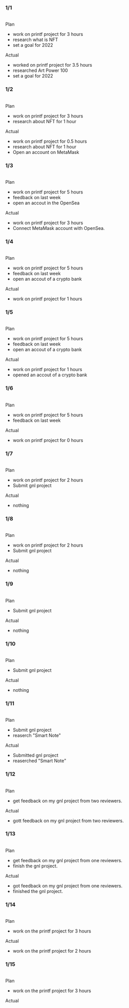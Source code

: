 <h3>1/1</h3><br>
Plan

- work on printf project for 3 hours
- research what is NFT
- set a goal for 2022

Actual

- worked on printf project for 3.5 hours
- researched Art Power 100
- set a goal for 2022

<h3>1/2</h3><br>
Plan 

- work on printf project for 3 hours
- research about NFT for 1 hour

Actual

- work on printf project for 0.5 hours
- research about NFT for 1 hour
- Open an account on MetaMask

<h3>1/3</h3><br>
Plan

- work on printf project for 5 hours
- feedback on last week
- open an accout in the OpenSea

Actual

- work on printf project for 3 hours
- Connect MetaMask account with OpenSea.

<h3>1/4</h3><br>
Plan

- work on printf project for 5 hours
- feedback on last week
- open an accout of a crypto bank

Actual

- work on printf project for 1 hours

<h3>1/5</h3><br>
Plan

- work on printf project for 5 hours
- feedback on last week
- open an accout of a crypto bank

Actual

- work on printf project for 1 hours
- opened an accout of a crypto bank

<h3>1/6</h3><br>
Plan

- work on printf project for 5 hours
- feedback on last week

Actual

- work on printf project for 0 hours

<h3>1/7</h3><br>
Plan

- work on printf project for 2 hours
- Submit gnl project

Actual

- nothing

<h3>1/8</h3><br>
Plan

- work on printf project for 2 hours
- Submit gnl project

Actual

- nothing

<h3>1/9</h3><br>
Plan

- Submit gnl project

Actual

- nothing

<h3>1/10</h3><br>
Plan

- Submit gnl project

Actual

- nothing

<h3>1/11</h3><br>
Plan

- Submit gnl project
- reaserch "Smart Note"

Actual

- Submitted gnl project
- reaserched "Smart Note"
 
<h3>1/12</h3><br>
Plan

- get feedback on my gnl project from two reviewers.

Actual

- gott feedback on my gnl project from two reviewers.

<h3>1/13</h3><br>
Plan

- get feedback on my gnl project from one reviewers.
- finish the gnl project.

Actual

- got feedback on my gnl project from one reviewers.
- finished the gnl project.

<h3>1/14</h3><br>
Plan

- work on the printf project for 3 hours

Actual

- work on the printf project for 2 hours

<h3>1/15</h3><br>
Plan

- work on the printf project for 3 hours

Actual

